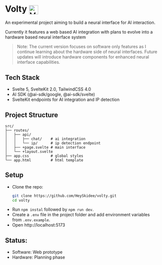 # Volty <img src="https://i.imgur.com/BsSEgd9.png" width="30" height="30" align="center" alt="Volty Logo">

An experimental project aiming to build a neural interface for AI interaction.  

Currently it features a web based AI integration with plans to evolve into a hardware based neural interface system  

> Note: The current version focuses on software only features as I continue learning about the hardware side of neural interfaces. Future updates will introduce hardware components for enhanced neural interface capabilities.

## Tech Stack

- Svelte 5, SvelteKit 2.0, TailwindCSS 4.0
- AI SDK (@ai-sdk/google, @ai-sdk/svelte) 
- SvelteKit endpoints for AI integration and IP detection

## Project Structure

```
src/
├── routes/
│   ├── api/
│   │   ├── chat/    # ai integration
│   │   └── ip/      # ip detection endpoint
│   ├── +page.svelte # main interface
│   └── +layout.svelte
├── app.css          # global styles
└── app.html         # html template
```

## Setup

- Clone the repo:
    ```bash
    git clone https://github.com/HeySkidee/volty.git
    cd volty
    ```
- Run `npm instal` followed by `npm run dev`.
- Create a `.env` file in the project folder and add environment variables from `.env.example`.
- Open http://localhost:5173

## Status: 
- Software: Web prototype 
- Hardware: Planning phase
